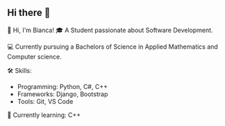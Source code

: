 ## Hi there 👋

👋 Hi, I'm Bianca! 
🎓 A Student passionate about Software Development.

💻 Currently pursuing a Bachelors of Science in Applied Mathematics and Computer science.

🛠️ Skills:  
- Programming: Python, C#, C++  
- Frameworks: Django, Bootstrap
- Tools: Git, VS Code
  
🌱 Currently learning: C++

<!--
**Bianca4dev/Bianca4dev** is a ✨ _special_ ✨ repository because its `README.md` (this file) appears on your GitHub profile.

Here are some ideas to get you started:

- 🔭 I’m currently working on ...
- 🌱 I’m currently learning ...
- 👯 I’m looking to collaborate on ...
- 🤔 I’m looking for help with ...
- 💬 Ask me about ...
- 📫 How to reach me: ...
- 😄 Pronouns: ...
- ⚡ Fun fact: ...
-->
